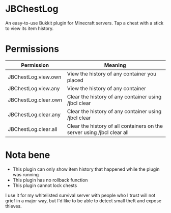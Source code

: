 # JBChestLog
An easy-to-use Bukkit plugin for Minecraft servers. Tap a chest with a stick to view its item history.

# Permissions
| Permission | Meaning |
|---|---|
| JBChestLog.view.own | View the history of any container you placed |
| JBChestLog.view.any | View the history of any container |
| JBChestLog.clear.own | Clear the history of any container using /jbcl clear |
| JBChestLog.clear.any | Clear the history of any container using /jbcl clear | 
| JBChestLog.clear.all | Clear the history of all containers on the server using /jbcl clear all | 

# Nota bene
- This plugin can only show item history that happened while the plugin was running
- This plugin has no rollback function
- This plugin cannot lock chests

I use it for my whitelisted survival server with people who I trust will not grief in a major way, but I'd like to be able to detect small theft and expose thieves.
